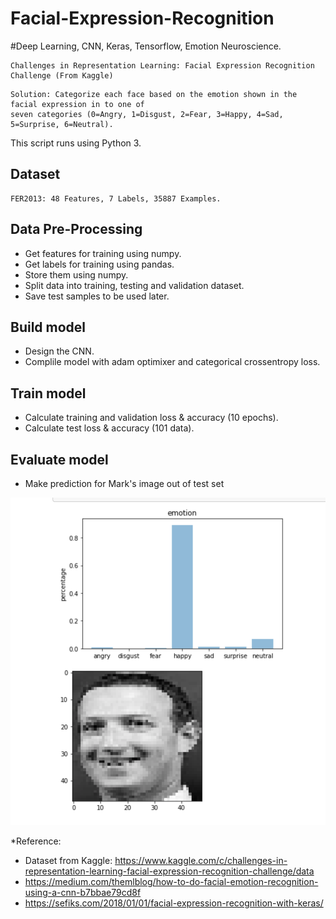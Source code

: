 # Facial-Expression-Recognition
#Deep Learning, CNN, Keras, Tensorflow, Emotion Neuroscience. 


```
Challenges in Representation Learning: Facial Expression Recognition Challenge (From Kaggle)
```

```
Solution: Categorize each face based on the emotion shown in the facial expression in to one of 
seven categories (0=Angry, 1=Disgust, 2=Fear, 3=Happy, 4=Sad, 5=Surprise, 6=Neutral).
```
This script runs using Python 3. 


## Dataset
```
FER2013: 48 Features, 7 Labels, 35887 Examples.
```

## Data Pre-Processing
- Get features for training using numpy.
- Get labels for training using pandas. 
- Store them using numpy.
- Split data into training, testing and validation dataset.
- Save test samples to be used later. 

## Build model
- Design the CNN. 
- Complile model with adam optimixer and categorical crossentropy loss.

## Train model
- Calculate training and validation loss & accuracy (10 epochs).
- Calculate test loss & accuracy (101 data).

## Evaluate model
- Make prediction for Mark's image out of test set

![Mark Zukerberg](https://github.com/ellynnhitran/Facial-Expression-Recognition/blob/master/result%20mark%20test.png)



*Reference:
- Dataset from Kaggle: https://www.kaggle.com/c/challenges-in-representation-learning-facial-expression-recognition-challenge/data
- https://medium.com/themlblog/how-to-do-facial-emotion-recognition-using-a-cnn-b7bbae79cd8f
- https://sefiks.com/2018/01/01/facial-expression-recognition-with-keras/
